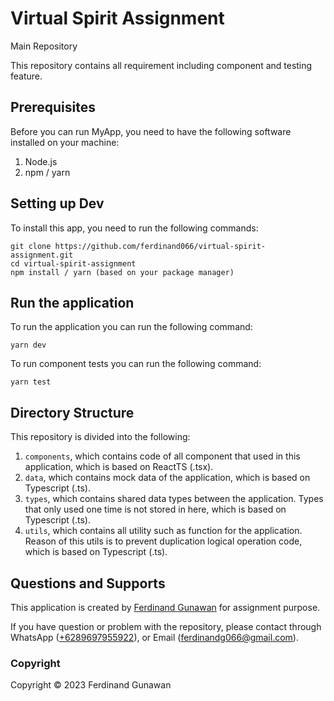 # Virtual Spirit Assignment
Main Repository

This repository contains all requirement including component and testing feature.

## Prerequisites
Before you can run MyApp, you need to have the following software installed on your machine:
1. Node.js
2. npm / yarn

## Setting up Dev
To install this app, you need to run the following commands:
```shell
git clone https://github.com/ferdinand066/virtual-spirit-assignment.git
cd virtual-spirit-assignment
npm install / yarn (based on your package manager)
```

## Run the application
To run the application you can run the following command:
```shell
yarn dev
```

To run component tests you can run the following command:
```shell
yarn test
```

## Directory Structure
This repository is divided into the following:
1. `components`, which contains code of all component that used in this application, which is based on ReactTS (.tsx).
2. `data`, which contains mock data of the application, which is based on Typescript (.ts).
3. `types`, which contains shared data types between the application. Types that only used one time is not stored in here, which is based on Typescript (.ts).
4. `utils`, which contains all utility such as function for the application. Reason of this utils is to prevent duplication logical operation code, which is based on Typescript (.ts).

## Questions and Supports
This application is created by [Ferdinand Gunawan](https://github.com/ferdinand066) for assignment purpose. 

If you have question or problem with the repository, please contact through 
WhatsApp ([+6289697955922](https://wa.me/6289697955922)), 
or Email ([ferdinandg066@gmail.com](mailto:ferdinandg066@gmail.com)).

### Copyright
Copyright © 2023 Ferdinand Gunawan